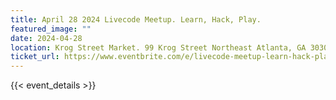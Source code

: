 ```yaml
---
title: April 28 2024 Livecode Meetup. Learn, Hack, Play. 
featured_image: ""
date: 2024-04-28
location: Krog Street Market. 99 Krog Street Northeast Atlanta, GA 30307
ticket_url: https://www.eventbrite.com/e/livecode-meetup-learn-hack-play-tickets-876811044437?aff=ebdsoporgprofile
---
```

{{< event_details >}}
